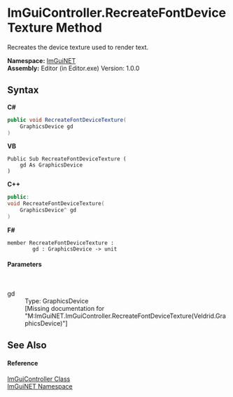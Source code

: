 # ImGuiController.RecreateFontDeviceTexture Method 
 

Recreates the device texture used to render text.

**Namespace:**&nbsp;<a href="7ecbdf68-1567-8265-0ab1-032412bfb743">ImGuiNET</a><br />**Assembly:**&nbsp;Editor (in Editor.exe) Version: 1.0.0

## Syntax

**C#**<br />
``` C#
public void RecreateFontDeviceTexture(
	GraphicsDevice gd
)
```

**VB**<br />
``` VB
Public Sub RecreateFontDeviceTexture ( 
	gd As GraphicsDevice
)
```

**C++**<br />
``` C++
public:
void RecreateFontDeviceTexture(
	GraphicsDevice^ gd
)
```

**F#**<br />
``` F#
member RecreateFontDeviceTexture : 
        gd : GraphicsDevice -> unit 

```


#### Parameters
&nbsp;<dl><dt>gd</dt><dd>Type: GraphicsDevice<br />\[Missing <param name="gd"/> documentation for "M:ImGuiNET.ImGuiController.RecreateFontDeviceTexture(Veldrid.GraphicsDevice)"\]</dd></dl>

## See Also


#### Reference
<a href="dc8569e8-a101-000f-d0db-652eaa2a83fb">ImGuiController Class</a><br /><a href="7ecbdf68-1567-8265-0ab1-032412bfb743">ImGuiNET Namespace</a><br />
